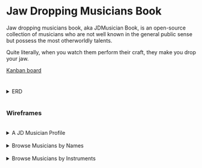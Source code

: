# Jaw Dropping Musicians Book

Jaw dropping musicians book, aka JDMusician Book, is an open-source collection of musicians who are not well known in the general public sense but possess the most otherworldly talents.

Quite literally, when you watch them perform their craft, they make you drop your jaw.

[Kanban board](https://trello.com/b/ggnuiDVX/jaw-dropping-musician)

#

<details>
<summary>ERD</summary>
<img alt="JDMB-ERD" src="https://i.imgur.com/N9wUtxL.png">
</details>

#

### Wireframes

<br>
<details>
<summary>A JD Musician Profile</summary>
<img alt="wireframe-3" src="https://i.imgur.com/OERtYlG.png">
</details>
<br>
<details>
<summary>Browse Musicians by Names</summary>
<img alt="wireframe-1" src="https://i.imgur.com/ZU0nwLo.png">
</details>
<br>
<details>
<summary>Browse Musicians by Instruments</summary>
<img alt="wireframe-2" src="https://i.imgur.com/vLCNI2W.png">
</details>
<br>
